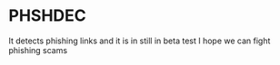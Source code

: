 # PHSHDEC
It detects phishing links and it is in still in beta test
I hope we can fight phishing scams
